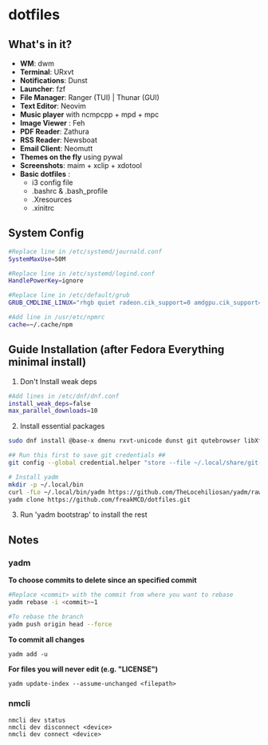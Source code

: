 # dotfiles

## What's in it?

* **WM**: dwm
* **Terminal**: URxvt
* **Notifications**: Dunst
* **Launcher**: fzf
* **File Manager**: Ranger (TUI) | Thunar (GUI)
* **Text Editor**: Neovim
* **Music player** with ncmpcpp + mpd + mpc
* **Image Viewer** : Feh
* **PDF Reader**: Zathura
* **RSS Reader**: Newsboat
* **Email Client**: Neomutt
* **Themes on the fly** using pywal
* **Screenshots**: maim + xclip + xdotool
* **Basic dotfiles** :
    - i3 config file
    - .bashrc & .bash_profile
    - .Xresources
    - .xinitrc

## System Config
```bash
#Replace line in /etc/systemd/journald.conf
SystemMaxUse=50M

#Replace line in /etc/systemd/logind.conf 
HandlePowerKey=ignore

#Replace line in /etc/default/grub
GRUB_CMDLINE_LINUX="rhgb quiet radeon.cik_support=0 amdgpu.cik_support=1"

#Add line in /usr/etc/npmrc
cache=~/.cache/npm
```

## Guide Installation (after Fedora Everything minimal install)

1. Don't Install weak deps
```bash
#Add lines in /etc/dnf/dnf.conf
install_weak_deps=false 
max_parallel_downloads=10 
```
2. Install essential packages
```bash
sudo dnf install @base-x dmenu rxvt-unicode dunst git qutebrowser libXft-devel libX11-devel

## Run this first to save git credentials ##
git config --global credential.helper "store --file ~/.local/share/git-credentials"

# Install yadm
mkdir -p ~/.local/bin
curl -fLo ~/.local/bin/yadm https://github.com/TheLocehiliosan/yadm/raw/master/yadm && chmod a+x ~/.local/bin/yadm
yadm clone https://github.com/freakMCD/dotfiles.git 
```
3. Run 'yadm bootstrap' to install the rest

## Notes

### yadm

**To choose commits to delete since an specified commit**
```bash
#Replace <commit> with the commit from where you want to rebase    
yadm rebase -i <commit>~1

#To rebase the branch
yadm push origin head --force
```

**To commit all changes**

    yadm add -u

**For files you will never edit (e.g. "LICENSE")**

    yadm update-index --assume-unchanged <filepath>
    
### nmcli

    nmcli dev status
    nmcli dev disconnect <device>
    nmcli dev connect <device>

